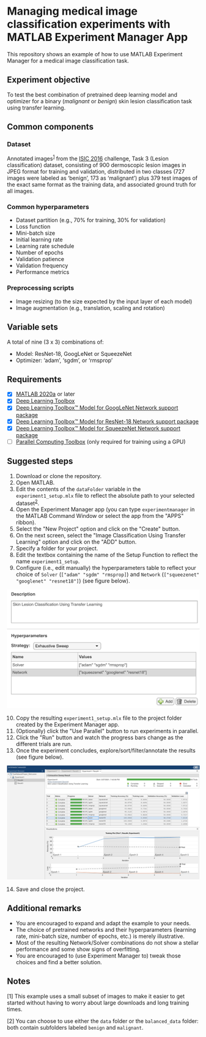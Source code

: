 # Managing medical image classification experiments with MATLAB Experiment Manager App
This repository shows an example of how to use MATLAB Experiment Manager for a medical image classification task.

## Experiment objective
To test the best combination of pretrained deep learning model and optimizer for a binary (*malignant* or *benign*) skin lesion classification task using transfer learning.

## Common components
### Dataset
Annotated images<sup>[1](#myfootnote1)</sup> from the [ISIC 2016](https://challenge.isic-archive.com/data) challenge, Task 3 (Lesion classification) dataset, consisting of 900 dermoscopic lesion images in JPEG format for training and validation, distributed in two classes (727 images were labeled as ‘benign’, 173 as ‘malignant’) plus 379 test images of the exact same format as the training data, and associated ground truth for all images.

### Common hyperparameters
- Dataset partition (e.g., 70% for training, 30% for validation)
- Loss function
- Mini-batch size
- Initial learning rate
- Learning rate schedule
- Number of epochs
- Validation patience
- Validation frequency
- Performance metrics
  
### Preprocessing scripts
- Image resizing (to the size expected by the input layer of each model)
- Image augmentation (e.g., translation, scaling and rotation)

## Variable sets
A total of nine (3 x 3) combinations of:
- Model: ResNet-18, GoogLeNet or SqueezeNet
- Optimizer: ‘adam’, ‘sgdm’, or ‘rmsprop’

## Requirements
- [X]  [MATLAB 2020a](https://www.mathworks.com/products/matlab.html) or later
- [X]  [Deep Learning Toolbox](https://www.mathworks.com/products/deep-learning.html)
- [X]  [Deep Learning Toolbox™ Model for GoogLeNet Network support package](https://www.mathworks.com/help/deeplearning/ref/googlenet.html) 
- [X]  [Deep Learning Toolbox™ Model for ResNet-18 Network support package](https://www.mathworks.com/help/deeplearning/ref/resnet18.html) 
- [X]  [Deep Learning Toolbox™ Model for SqueezeNet Network support package](https://www.mathworks.com/help/deeplearning/ref/squeezenet.html) 
- [ ]  [Parallel Computing Toolbox](https://www.mathworks.com/products/parallel-computing.html) (only required for training using a GPU)
## Suggested steps
1. Download or clone the repository.
2. Open MATLAB.
3. Edit the contents of the `dataFolder` variable in the `experiment1_setup.mlx` file to reflect the absolute path to your selected dataset<sup>[2](#myfootnote2)</sup>. 
4. Open the Experiment Manager app (you can type `experimentmanager` in the MATLAB Command Window or select the app from the "APPS" ribbon).
5. Select the "New Project" option and click on the "Create" button.
6. On the next screen, select the "Image Classification Using Transfer Learning" option and click on the "ADD" button.
7. Specify a folder for your project.
8. Edit the textbox containing the name of the Setup Function to reflect the name `experiment1_setup`.
9.  Configure (i.e., edit manually) the hyperparameters table to reflect your choice of `Solver` (`["adam" "sgdm" "rmsprop]`) and `Network` (`["squeezenet" "googlenet" "resnet18"]`) (see figure below). 

![](figures/EM1_edited.png)

10. Copy the resulting `experiment1_setup.mlx` file to the project folder created by the Experiment Manager app.
11. (Optionally) click the "Use Parallel" button to run experiments in parallel.
12. Click the "Run" button and watch the progress bars change as the different trials are run.
13. Once the experiment concludes, explore/sort/filter/annotate the results (see figure below). 

![](figures/EM2.png)

14. Save and close the project.
## Additional remarks

- You are encouraged to expand and adapt the example to your needs.
- The choice of pretrained networks and their hyperparameters (learning rate, mini-batch size, number of epochs, etc.) is merely illustrative. 
- Most of the resulting Network/Solver combinations do not show a stellar performance and some show signs of overfitting. 
- You are encouraged to (use Experiment Manager to) tweak those choices and find a better solution.
## Notes
<a name="myfootnote1">[1]</a> This example uses a small subset of images to make it easier to get started without having to worry about large downloads and long training times.   

<a name="myfootnote2">[2]</a> You can choose to use either the `data` folder or the `balanced_data` folder: both contain subfolders labeled `benign` and `malignant`.